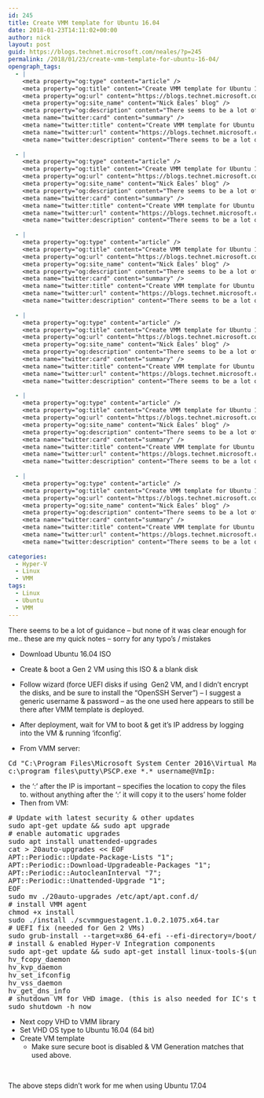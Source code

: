 ```yaml
---
id: 245
title: Create VMM template for Ubuntu 16.04
date: 2018-01-23T14:11:02+00:00
author: nick
layout: post
guid: https://blogs.technet.microsoft.com/neales/?p=245
permalink: /2018/01/23/create-vmm-template-for-ubuntu-16-04/
opengraph_tags:
  - |
    <meta property="og:type" content="article" />
    <meta property="og:title" content="Create VMM template for Ubuntu 16.04" />
    <meta property="og:url" content="https://blogs.technet.microsoft.com/neales/2018/01/23/create-vmm-template-for-ubuntu-16-04/" />
    <meta property="og:site_name" content="Nick Eales’ blog" />
    <meta property="og:description" content="There seems to be a lot of guidance - but none of it was clear enough for me.. these are my quick notes - sorry for any typo&#039;s / mistakes Download Ubuntu 16.04 ISO Create &amp; boot a Gen 2 VM using this ISO &amp; a blank disk Follow wizard (force UEFI disks if using ..." />
    <meta name="twitter:card" content="summary" />
    <meta name="twitter:title" content="Create VMM template for Ubuntu 16.04" />
    <meta name="twitter:url" content="https://blogs.technet.microsoft.com/neales/2018/01/23/create-vmm-template-for-ubuntu-16-04/" />
    <meta name="twitter:description" content="There seems to be a lot of guidance - but none of it was clear enough for me.. these are my quick notes - sorry for any typo&#039;s / mistakes Download Ubuntu 16.04 ISO Create &amp; boot a Gen 2 VM using this ISO &amp; a blank disk Follow wizard (force UEFI disks if using ..." />
    
  - |
    <meta property="og:type" content="article" />
    <meta property="og:title" content="Create VMM template for Ubuntu 16.04" />
    <meta property="og:url" content="https://blogs.technet.microsoft.com/neales/2018/01/23/create-vmm-template-for-ubuntu-16-04/" />
    <meta property="og:site_name" content="Nick Eales’ blog" />
    <meta property="og:description" content="There seems to be a lot of guidance - but none of it was clear enough for me.. these are my quick notes - sorry for any typo&#039;s / mistakes Download Ubuntu 16.04 ISO Create &amp; boot a Gen 2 VM using this ISO &amp; a blank disk Follow wizard (force UEFI disks if using ..." />
    <meta name="twitter:card" content="summary" />
    <meta name="twitter:title" content="Create VMM template for Ubuntu 16.04" />
    <meta name="twitter:url" content="https://blogs.technet.microsoft.com/neales/2018/01/23/create-vmm-template-for-ubuntu-16-04/" />
    <meta name="twitter:description" content="There seems to be a lot of guidance - but none of it was clear enough for me.. these are my quick notes - sorry for any typo&#039;s / mistakes Download Ubuntu 16.04 ISO Create &amp; boot a Gen 2 VM using this ISO &amp; a blank disk Follow wizard (force UEFI disks if using ..." />
    
  - |
    <meta property="og:type" content="article" />
    <meta property="og:title" content="Create VMM template for Ubuntu 16.04" />
    <meta property="og:url" content="https://blogs.technet.microsoft.com/neales/2018/01/23/create-vmm-template-for-ubuntu-16-04/" />
    <meta property="og:site_name" content="Nick Eales’ blog" />
    <meta property="og:description" content="There seems to be a lot of guidance - but none of it was clear enough for me.. these are my quick notes - sorry for any typo&#039;s / mistakes Download Ubuntu 16.04 ISO Create &amp; boot a Gen 2 VM using this ISO &amp; a blank disk Follow wizard (force UEFI disks if using ..." />
    <meta name="twitter:card" content="summary" />
    <meta name="twitter:title" content="Create VMM template for Ubuntu 16.04" />
    <meta name="twitter:url" content="https://blogs.technet.microsoft.com/neales/2018/01/23/create-vmm-template-for-ubuntu-16-04/" />
    <meta name="twitter:description" content="There seems to be a lot of guidance - but none of it was clear enough for me.. these are my quick notes - sorry for any typo&#039;s / mistakes Download Ubuntu 16.04 ISO Create &amp; boot a Gen 2 VM using this ISO &amp; a blank disk Follow wizard (force UEFI disks if using ..." />
    
  - |
    <meta property="og:type" content="article" />
    <meta property="og:title" content="Create VMM template for Ubuntu 16.04" />
    <meta property="og:url" content="https://blogs.technet.microsoft.com/neales/2018/01/23/create-vmm-template-for-ubuntu-16-04/" />
    <meta property="og:site_name" content="Nick Eales’ blog" />
    <meta property="og:description" content="There seems to be a lot of guidance - but none of it was clear enough for me.. these are my quick notes - sorry for any typo&#039;s / mistakes Download Ubuntu 16.04 ISO Create &amp; boot a Gen 2 VM using this ISO &amp; a blank disk Follow wizard (force UEFI disks if using ..." />
    <meta name="twitter:card" content="summary" />
    <meta name="twitter:title" content="Create VMM template for Ubuntu 16.04" />
    <meta name="twitter:url" content="https://blogs.technet.microsoft.com/neales/2018/01/23/create-vmm-template-for-ubuntu-16-04/" />
    <meta name="twitter:description" content="There seems to be a lot of guidance - but none of it was clear enough for me.. these are my quick notes - sorry for any typo&#039;s / mistakes Download Ubuntu 16.04 ISO Create &amp; boot a Gen 2 VM using this ISO &amp; a blank disk Follow wizard (force UEFI disks if using ..." />
    
  - |
    <meta property="og:type" content="article" />
    <meta property="og:title" content="Create VMM template for Ubuntu 16.04" />
    <meta property="og:url" content="https://blogs.technet.microsoft.com/neales/2018/01/23/create-vmm-template-for-ubuntu-16-04/" />
    <meta property="og:site_name" content="Nick Eales’ blog" />
    <meta property="og:description" content="There seems to be a lot of guidance - but none of it was clear enough for me.. these are my quick notes - sorry for any typo&#039;s / mistakes Download Ubuntu 16.04 ISO Create &amp; boot a Gen 2 VM using this ISO &amp; a blank disk Follow wizard (force UEFI disks if using ..." />
    <meta name="twitter:card" content="summary" />
    <meta name="twitter:title" content="Create VMM template for Ubuntu 16.04" />
    <meta name="twitter:url" content="https://blogs.technet.microsoft.com/neales/2018/01/23/create-vmm-template-for-ubuntu-16-04/" />
    <meta name="twitter:description" content="There seems to be a lot of guidance - but none of it was clear enough for me.. these are my quick notes - sorry for any typo&#039;s / mistakes Download Ubuntu 16.04 ISO Create &amp; boot a Gen 2 VM using this ISO &amp; a blank disk Follow wizard (force UEFI disks if using ..." />
    
  - |
    <meta property="og:type" content="article" />
    <meta property="og:title" content="Create VMM template for Ubuntu 16.04" />
    <meta property="og:url" content="https://blogs.technet.microsoft.com/neales/2018/01/23/create-vmm-template-for-ubuntu-16-04/" />
    <meta property="og:site_name" content="Nick Eales’ blog" />
    <meta property="og:description" content="There seems to be a lot of guidance - but none of it was clear enough for me.. these are my quick notes - sorry for any typo&#039;s / mistakes Download Ubuntu 16.04 ISO Create &amp; boot a Gen 2 VM using this ISO &amp; a blank disk Follow wizard (force UEFI disks if using ..." />
    <meta name="twitter:card" content="summary" />
    <meta name="twitter:title" content="Create VMM template for Ubuntu 16.04" />
    <meta name="twitter:url" content="https://blogs.technet.microsoft.com/neales/2018/01/23/create-vmm-template-for-ubuntu-16-04/" />
    <meta name="twitter:description" content="There seems to be a lot of guidance - but none of it was clear enough for me.. these are my quick notes - sorry for any typo&#039;s / mistakes Download Ubuntu 16.04 ISO Create &amp; boot a Gen 2 VM using this ISO &amp; a blank disk Follow wizard (force UEFI disks if using ..." />
    
categories:
  - Hyper-V
  - Linux
  - VMM
tags:
  - Linux
  - Ubuntu
  - VMM
---
```

There seems to be a lot of guidance &#8211; but none of it was clear enough for me.. these are my quick notes &#8211; sorry for any typo&#8217;s / mistakes

  * Download Ubuntu 16.04 ISO
  * Create & boot a Gen 2 VM using this ISO & a blank disk
  * Follow wizard (force UEFI disks if using  Gen2 VM, and I didn&#8217;t encrypt the disks, and be sure to install the &#8220;OpenSSH Server&#8221;) &#8211; I suggest a generic username & password &#8211; as the one used here appears to still be there after VMM template is deployed.
  * After deployment, wait for VM to boot & get it&#8217;s IP address by logging into the VM & running &#8216;ifconfig&#8217;.

  * From VMM server:

<pre>Cd "C:\Program Files\Microsoft System Center 2016\Virtual Machine Manager\agents\Linux"
c:\program files\putty\PSCP.exe *.* username@VmIp:</pre>

  * the &#8216;:&#8217; after the IP is important &#8211; specifies the location to copy the files to. without anything after the &#8216;:&#8217; it will copy it to the users&#8217; home folder
  * Then from VM:

<pre># Update with latest security & other updates
sudo apt-get update && sudo apt upgrade
# enable automatic upgrades
sudo apt install unattended-upgrades
cat &gt; 20auto-upgrades &lt;&lt; EOF
APT::Periodic::Update-Package-Lists "1";
APT::Periodic::Download-Upgradeable-Packages "1";
APT::Periodic::AutocleanInterval "7";
APT::Periodic::Unattended-Upgrade "1";
EOF
sudo mv ./20auto-upgrades /etc/apt/apt.conf.d/
# install VMM agent
chmod +x install
sudo ./install ./scvmmguestagent.1.0.2.1075.x64.tar
# UEFI fix (needed for Gen 2 VMs)
sudo grub-install --target=x86_64-efi --efi-directory=/boot/efi --no-nvram --removable
# install & enabled Hyper-V Integration components
sudo apt-get update && sudo apt-get install linux-tools-$(uname -r) linux-cloud-tools-$(uname -r) -y
hv_fcopy_daemon
hv_kvp_daemon
hv_set_ifconfig
hv_vss_daemon
hv_get_dns_info
# shutdown VM for VHD image. (this is also needed for IC's to start working)
sudo shutdown -h now</pre>

<div class="sitewrap">
  <div class="hfeed site wrap" id="page">
    <div id="main">
      <div class="innerwrap">
        <div class="site-content" id="primary">
          <div id="content" role="main">
            <article class=" posttitle-show introfeature post-1725 post type-post status-publish format-standard hentry category-blog category-carlos-vargas category-hyper-v category-linux tag-devops tag-hyper-v tag-ubuntu" id="post-1725"></article>
          </div>
        </div>
      </div>
    </div>
  </div>
</div>

  * Next copy VHD to VMM library
  * Set VHD OS type to Ubuntu 16.04 (64 bit)
  * Create VM template 
      * Make sure secure boot is disabled & VM Generation matches that used above.

&nbsp;

The above steps didn&#8217;t work for me when using Ubuntu 17.04